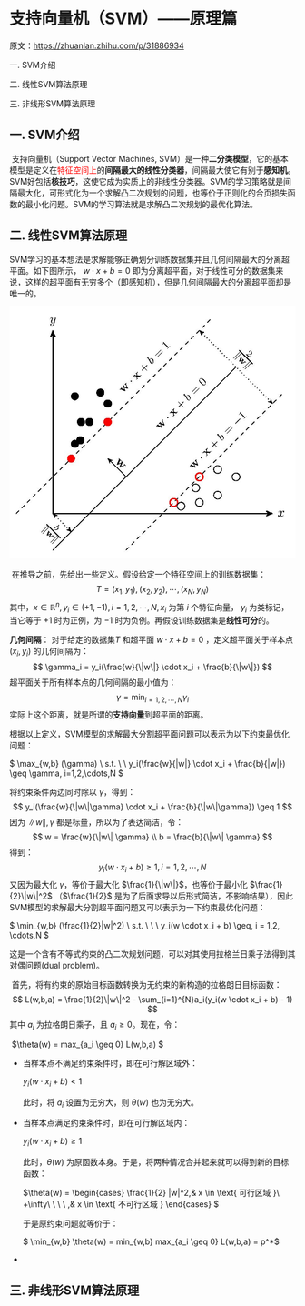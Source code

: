 # 支持向量机（SVM）——原理篇

原文：https://zhuanlan.zhihu.com/p/31886934



一. SVM介绍

二. 线性SVM算法原理

三. 非线形SVM算法原理





## 一. SVM介绍

​        支持向量机（Support Vector Machines, SVM）是一种**二分类模型**，它的基本模型是定义在<font color='red'>特征空间上</font>的**间隔最大的线性分类器**，间隔最大使它有别于**感知机**。SVM好包括**核技巧**，这使它成为实质上的非线性分类器。SVM的学习策略就是间隔最大化，可形式化为一个求解凸二次规划的问题，也等价于正则化的合页损失函数的最小化问题。SVM的学习算法就是求解凸二次规划的最优化算法。

## 二. 线性SVM算法原理

​        SVM学习的基本想法是求解能够正确划分训练数据集并且几何间隔最大的分离超平面。如下图所示， $w \cdot x + b = 0$ 即为分离超平面，对于线性可分的数据集来说，这样的超平面有无穷多个（即感知机），但是几何间隔最大的分离超平面却是唯一的。

<img src="./images/SVM_Theorem/2-1.jpg" alt="2-1" style="zoom:67%;" />

​        在推导之前，先给出一些定义。假设给定一个特征空间上的训练数据集：
$$
T = {(x_1, y_1), (x_2,y_2), \cdots, (x_N,y_N)}
$$
其中，$x \in \mathbb{R}^n, y_i \in (+1,-1), i = 1,2,\cdots, N, x_i$ 为第 $i$ 个特征向量， $y_i$ 为类标记，当它等于 $+1$ 时为正例，为 $-1$ 时为负例。再假设训练数据集是**线性可分**的。

**几何间隔**： 对于给定的数据集$T$ 和超平面 $w \cdot x + b = 0$ ，定义超平面关于样本点 $(x_i, y_i)$ 的几何间隔为：
$$
\gamma_i = y_i(\frac{w}{\|w\|} \cdot x_i + \frac{b}{\|w\|})
$$
超平面关于所有样本点的几何间隔的最小值为：
$$
\gamma = \min_{i=1,2,\cdots,N} \gamma_i 
$$
实际上这个距离，就是所谓的**支持向量**到超平面的距离。

根据以上定义，SVM模型的求解最大分割超平面问题可以表示为以下约束最优化问题：

$ \max_{w,b} (\gamma) \\
s.t. \ \ y_i(\frac{w}{\|w\|} \cdot x_i + \frac{b}{\|w\|}) \geq \gamma, i=1,2,\cdots,N $



将约束条件两边同时除以 $\gamma$，得到：
$$
y_i(\frac{w}{\|w\|\gamma} \cdot x_i + \frac{b}{\|w\|\gamma}) \geq 1
$$
因为 $\|w\|, \gamma$ 都是标量，所以为了表达简洁，令：
$$
w = \frac{w}{\|w\| \gamma} \\
b = \frac{b}{\|w\| \gamma}
$$
 得到：
$$
y_i (w \cdot x_i + b) \geq 1, i = 1,2,\cdots,N
$$
又因为最大化 $\gamma$，等价于最大化 $\frac{1}{\|w\|}$，也等价于最小化 $\frac{1}{2}\|w\|^2$ （$\frac{1}{2}$ 是为了后面求导以后形式简洁，不影响结果），因此SVM模型的求解最大分割超平面问题又可以表示为一下约束最优化问题：

$ \min_{w,b} (\frac{1}{2}\|w\|^2) \\ 
s.t. \ \ \ y_i(w \cdot x_i + b) \geq, i = 1,2, \cdots,N $



这是一个含有不等式约束的凸二次规划问题，可以对其使用拉格兰日乘子法得到其对偶问题(dual problem)。



​        首先，将有约束的原始目标函数转换为无约束的新构造的拉格朗日目标函数：
$$
L(w,b,a) = \frac{1}{2}\|w\|^2 - \sum_{i=1}^{N}a_i(y_i(w \cdot x_i + b) - 1)
$$
其中 $a_i$ 为拉格朗日乘子，且 $a_i \geq 0$。现在，令：

​        $\theta(w) = max_{a_i \geq 0} L(w,b,a) $

* 当样本点不满足约束条件时，即在可行解区域外： 

  $y_i(w \cdot x_i + b) < 1$ 

  此时，将 $a_i$ 设置为无穷大，则 $\theta(w)$ 也为无穷大。

* 当样本点满足约束条件时，即在可行解区域内：

  $y_i(w \cdot x_i + b) \geq 1$

  此时，$\theta(w)$ 为原函数本身。于是，将两种情况合并起来就可以得到新的目标函数：

  $\theta(w) = \begin{cases}
    \frac{1}{2} \|w\|^2,& x \in \text{ 可行区域 }\\
    +\infty\ \ \ \ ,& x \in \text{ 不可行区域 }
  \end{cases} $

  于是原约束问题就等价于：

  $ \min_{w,b} \theta(w) = min_{w,b} max_{a_i \geq 0} L(w,b,a) = p^*$

* 

## 三. 非线形SVM算法原理

